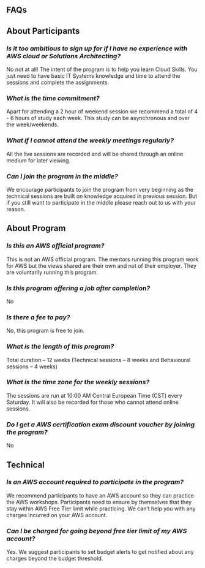 ## FAQs

## About Participants

### *Is it too ambitious to sign up for if I have no experience with AWS cloud or Solutions Architecting?*
No not at all! The intent of the program is to help you learn Cloud Skills. You just need to have basic IT Systems knowledge and time to attend the sessions and complete the assignments.

### *What is the time commitment?*
 Apart for attending a 2 hour of weekend session we recommend a total of 4 - 6 hours of study each week. This study can be asynchronous and over the week/weekends.

### *What if I cannot attend the weekly meetings regularly?*
 All the live sessions are recorded and will be shared through an online medium for later viewing.

### *Can I join the program in the middle?*
 We encourage participants to join the program from very beginning as the technical sessions are built on knowledge acquired in previous session. But if you still want to participate in the middle please reach out to us with your reason.

## About Program

### *Is this an AWS official program?*
 This is not an AWS official program. The mentors running this program work for AWS but the views shared are their own and not of their employer. They are voluntarily running this program.

### *Is this program offering a job after completion?*
 No

### *Is there a fee to pay?*
 No, this program is free to join.

### *What is the length of this program?*
 Total duration – 12 weeks (Technical sessions – 8 weeks and Behavioural sessions – 4 weeks)

### *What is the time zone for the weekly sessions?*
 The sessions are run at 10:00 AM Central European Time (CST) every Saturday. It will also be recorded for those who cannot attend online sessions.

### *Do I get a AWS certification exam discount voucher by joining the program?*
 No

## Technical

### *Is an AWS account required to participate in the program?*
 We recommend participants to have an AWS account so they can practice the AWS workshops. Participants need to ensure by themselves that they stay within AWS Free Tier limit while practicing. We can’t help you with any charges incurred on your AWS account.

### *Can I be charged for going beyond free tier limit of my AWS account?*
 Yes. We suggest participants to set budget alerts to get notified about any charges beyond the budget threshold.

